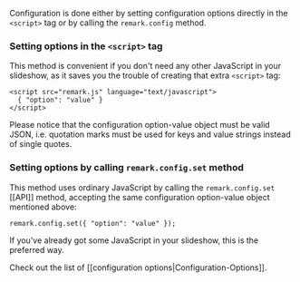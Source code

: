 Configuration is done either by setting configuration options directly in the `<script>` tag or by calling the `remark.config` method.

### Setting options in the `<script>` tag

This method is convenient if you don't need any other JavaScript in your slideshow, as it saves you the trouble of creating that extra `<script>` tag:

    <script src="remark.js" language="text/javascript">
      { "option": "value" }
    </script>

Please notice that the configuration option-value object must be valid JSON, i.e. quotation marks must be used for keys and value strings instead of single quotes.

### Setting options by calling `remark.config.set` method

This method uses ordinary JavaScript by calling the `remark.config.set` [[API]] method, accepting the same configuration option-value object mentioned above:

    remark.config.set({ "option": "value" });

If you've already got some JavaScript in your slideshow, this is the preferred way.

Check out the list of [[configuration options|Configuration-Options]].